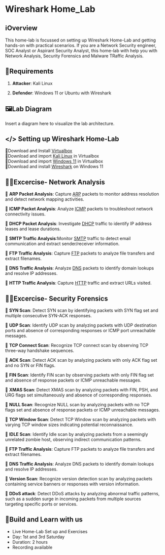 # Wireshark Home_Lab

## ℹ️Overview

This home-lab is focussed on setting up Wireshark Home-Lab and getting hands-on with practical scenarios. If you are a Network Security engineer, SOC Analyst or Aspirant Security Analyst, this home-lab with help you with Network Analysis, Security Forensics and Malware TRaffic Analysis.

## 🧮Requirements

1. **Attacker**: Kali Linux

2. **Defender**: Windows 11 or Ubuntu with Wireshark

## 🖼️Lab Diagram

Insert a diagram here to visualize the lab architecture.

## </> Setting up Wireshark Home-Lab

📍Download and Install [Virtualbox](https://www.virtualbox.org/wiki/Downloads)  
📍Download and import [Kali Linux](https://www.kali.org/get-kali/#kali-virtual-machines) in Virtualbox  
📍Download and import [Windows 11](https://developer.microsoft.com/en-us/windows/downloads/virtual-machines/) in Virtualbox  
📍Download and install [Wireshark](https://www.wireshark.org/download.html) on Windows 11  


## 🧑‍💻Excercise- Network Analysis
📍 **ARP Packet Analysis**: Capture [ARP](https://wiki.wireshark.org/uploads/__moin_import__/attachments/SampleCaptures/arp-storm.pcap) packets to monitor address resolution and detect network mapping activities.

📍 **ICMP Packet Analysis**: Analyze [ICMP](https://wiki.wireshark.org/uploads/df619289f2986680173b8cd3035ca4ac/220614_ip_flags_google.pcapng) packets to troubleshoot network connectivity issues.  

📍 **DHCP Packet Analysis**: Investigate [DHCP](https://wiki.wireshark.org/uploads/__moin_import__/attachments/SampleCaptures/dhcp.pcap) traffic to identify IP address leases and lease durations.  

📍 **SMTP Traffic Analysis**:Monitor [SMTP](https://wiki.wireshark.org/uploads/__moin_import__/attachments/SampleCaptures/smtp.pcap) traffic to detect email communication and extract sender/receiver information.  

📍 **FTP Traffic Analysis**: Capture [FTP](https://wiki.wireshark.org/uploads/__moin_import__/attachments/SampleCaptures/FTPv6-1.cap) packets to analyze file transfers and extract filenames.  

📍 **DNS Traffic Analysis**: Analyze [DNS](https://wiki.wireshark.org/uploads/__moin_import__/attachments/SampleCaptures/dns-remoteshell.pcap) packets to identify domain lookups and resolve IP addresses.    

📍 **HTTP Traffic Analysis**: Capture [HTTP](https://wiki.wireshark.org/uploads/27707187aeb30df68e70c8fb9d614981/http.cap) traffic and extract URLs visited.  


## 🧑‍💻Excercise- Security Forensics
📍 **SYN Scan**: Detect SYN scan by identifying packets with SYN flag set and multiple consecutive SYN-ACK responses.  

📍 **UDP Scan**: Identify UDP scan by analyzing packets with UDP destination ports and absence of corresponding responses or ICMP port unreachable messages.   

📍 **TCP Connect Scan**: Recognize TCP connect scan by observing TCP three-way handshake sequences.  

📍 **ACK Scan**: Detect ACK scan by analyzing packets with only ACK flag set and no SYN or FIN flags.

📍 **FIN Scan**: Identify FIN scan by observing packets with only FIN flag set and absence of response packets or ICMP unreachable messages.  

📍 **XMAS Scan**: Detect XMAS scan by analyzing packets with FIN, PSH, and URG flags set simultaneously and absence of corresponding responses.   

📍 **NULL Scan**: Recognize NULL scan by analyzing packets with no TCP flags set and absence of response packets or ICMP unreachable messages.  

📍 **TCP Window Scan**: Detect TCP Window scan by analyzing packets with varying TCP window sizes indicating potential reconnaissance.  

📍 **IDLE Scan**: Identify Idle scan by analyzing packets from a seemingly unrelated zombie host, observing indirect communication patterns.  

📍 **FTP Traffic Analysis**: Capture FTP packets to analyze file transfers and extract filenames.  

📍 **DNS Traffic Analysis**: Analyze DNS packets to identify domain lookups and resolve IP addresses.    

📍 **Version Scan**: Recognize version detection scan by analyzing packets containing service banners or responses with version information.  

📍 **DDoS attack**: Detect DDoS attacks by analyzing abnormal traffic patterns, such as a sudden surge in incoming packets from multiple sources targeting specific ports or services.  




## 🔴Build and Learn with us
- Live Home-Lab Set up and Exercises
- Day: 1st and 3rd Saturday
- Duration: 2 hours
- Recording available

